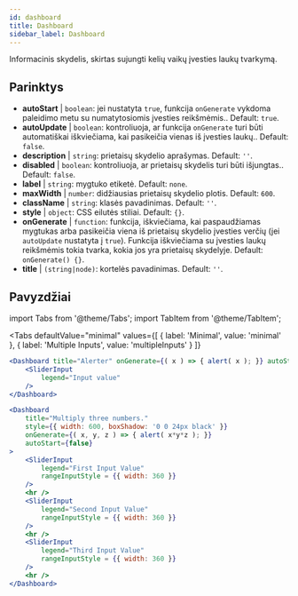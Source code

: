 ```yaml
--- 
id: dashboard 
title: Dashboard
sidebar_label: Dashboard 
---
```


Informacinis skydelis, skirtas sujungti kelių vaikų įvesties laukų tvarkymą.

## Parinktys

* __autoStart__ | `boolean`: jei nustatyta `true`, funkcija `onGenerate` vykdoma paleidimo metu su numatytosiomis įvesties reikšmėmis.. Default: `true`.
* __autoUpdate__ | `boolean`: kontroliuoja, ar funkcija `onGenerate` turi būti automatiškai iškviečiama, kai pasikeičia vienas iš įvesties laukų.. Default: `false`.
* __description__ | `string`: prietaisų skydelio aprašymas. Default: `''`.
* __disabled__ | `boolean`: kontroliuoja, ar prietaisų skydelis turi būti išjungtas.. Default: `false`.
* __label__ | `string`: mygtuko etiketė. Default: `none`.
* __maxWidth__ | `number`: didžiausias prietaisų skydelio plotis. Default: `600`.
* __className__ | `string`: klasės pavadinimas. Default: `''`.
* __style__ | `object`: CSS eilutės stiliai. Default: `{}`.
* __onGenerate__ | `function`: funkcija, iškviečiama, kai paspaudžiamas mygtukas arba pasikeičia viena iš prietaisų skydelio įvesties verčių (jei `autoUpdate` nustatyta į `true`). Funkcija iškviečiama su įvesties laukų reikšmėmis tokia tvarka, kokia jos yra prietaisų skydelyje. Default: `onGenerate() {}`.
* __title__ | `(string|node)`: kortelės pavadinimas. Default: `''`.


## Pavyzdžiai

import Tabs from '@theme/Tabs';
import TabItem from '@theme/TabItem';

<Tabs
    defaultValue="minimal"
    values={[
        { label: 'Minimal', value: 'minimal' },
        { label: 'Multiple Inputs', value: 'multipleInputs' }
    ]}
>

<TabItem value="minimal"> 

```jsx live
<Dashboard title="Alerter" onGenerate={( x ) => { alert( x ); }} autoStart={false} >
    <SliderInput
        legend="Input value"
    />
</Dashboard>
```

</TabItem>

<TabItem value="multipleInputs" > 

```jsx live
<Dashboard 
    title="Multiply three numbers."
    style={{ width: 600, boxShadow: '0 0 24px black' }}
    onGenerate={( x, y, z ) => { alert( x*y*z ); }} 
    autoStart={false} 
>
    <SliderInput
        legend="First Input Value"
        rangeInputStyle = {{ width: 360 }}
    />
    <hr />
    <SliderInput
        legend="Second Input Value"
        rangeInputStyle = {{ width: 360 }}
    />
    <hr />
    <SliderInput
        legend="Third Input Value"
        rangeInputStyle = {{ width: 360 }}
    />
    <hr />
</Dashboard>
```

</TabItem>

</Tabs>
